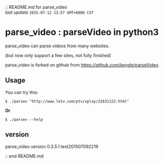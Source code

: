 :: README.md for parse_video <br />
*last update* `2015-07-12 23:57 GMT+0800 CST`


# parse_video : parseVideo in python3

parse_video can parse videos from many websites. 

(but now only support a few sites, not fully finished)

parse_video is forked on github from <https://github.com/keygle/parseVideo>. 


## Usage

You can try this: 

```
$ ./parsev "http://www.letv.com/ptv/vplay/22631122.html"
```

**Or**

```
$ ./parsev --help
```


## version

parse_video version 0.3.5.1 test201507092219


:: end README.md


